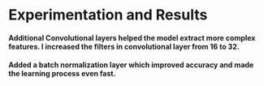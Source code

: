 # Experimentation and Results

#### Additional Convolutional layers helped the model extract more complex features. I increased the filters in convolutional layer from 16 to 32.

#### Added a batch normalization layer which improved accuracy and made the learning process even fast.